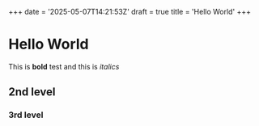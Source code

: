 +++
date = '2025-05-07T14:21:53Z'
draft = true
title = 'Hello World'
+++

# Hello World

This is **bold** test and this is *italics*

## 2nd level

### 3rd level